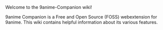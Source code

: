 Welcome to the 9anime-Companion wiki!

9anime Companion is a Free and Open Source (FOSS) webextension for 9anime. This wiki contains helpful information about its various features.